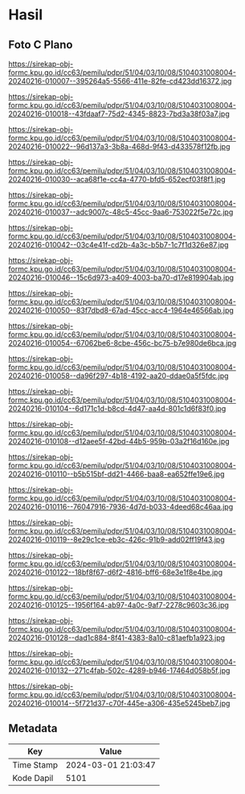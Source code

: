 # Hasil

## Foto C Plano

https://sirekap-obj-formc.kpu.go.id/cc63/pemilu/pdpr/51/04/03/10/08/5104031008004-20240216-010007--395264a5-5566-411e-82fe-cd423dd16372.jpg

https://sirekap-obj-formc.kpu.go.id/cc63/pemilu/pdpr/51/04/03/10/08/5104031008004-20240216-010018--43fdaaf7-75d2-4345-8823-7bd3a38f03a7.jpg

https://sirekap-obj-formc.kpu.go.id/cc63/pemilu/pdpr/51/04/03/10/08/5104031008004-20240216-010022--96d137a3-3b8a-468d-9f43-d433578f12fb.jpg

https://sirekap-obj-formc.kpu.go.id/cc63/pemilu/pdpr/51/04/03/10/08/5104031008004-20240216-010030--aca68f1e-cc4a-4770-bfd5-652ecf03f8f1.jpg

https://sirekap-obj-formc.kpu.go.id/cc63/pemilu/pdpr/51/04/03/10/08/5104031008004-20240216-010037--adc9007c-48c5-45cc-9aa6-753022f5e72c.jpg

https://sirekap-obj-formc.kpu.go.id/cc63/pemilu/pdpr/51/04/03/10/08/5104031008004-20240216-010042--03c4e41f-cd2b-4a3c-b5b7-1c7f1d326e87.jpg

https://sirekap-obj-formc.kpu.go.id/cc63/pemilu/pdpr/51/04/03/10/08/5104031008004-20240216-010046--15c6d973-a409-4003-ba70-d17e819904ab.jpg

https://sirekap-obj-formc.kpu.go.id/cc63/pemilu/pdpr/51/04/03/10/08/5104031008004-20240216-010050--83f7dbd8-67ad-45cc-acc4-1964e46566ab.jpg

https://sirekap-obj-formc.kpu.go.id/cc63/pemilu/pdpr/51/04/03/10/08/5104031008004-20240216-010054--67062be6-8cbe-456c-bc75-b7e980de6bca.jpg

https://sirekap-obj-formc.kpu.go.id/cc63/pemilu/pdpr/51/04/03/10/08/5104031008004-20240216-010058--da96f297-4b18-4192-aa20-ddae0a5f5fdc.jpg

https://sirekap-obj-formc.kpu.go.id/cc63/pemilu/pdpr/51/04/03/10/08/5104031008004-20240216-010104--6d171c1d-b8cd-4d47-aa4d-801c1d6f83f0.jpg

https://sirekap-obj-formc.kpu.go.id/cc63/pemilu/pdpr/51/04/03/10/08/5104031008004-20240216-010108--d12aee5f-42bd-44b5-959b-03a2f16d160e.jpg

https://sirekap-obj-formc.kpu.go.id/cc63/pemilu/pdpr/51/04/03/10/08/5104031008004-20240216-010110--b5b515bf-dd21-4466-baa8-ea652ffe19e6.jpg

https://sirekap-obj-formc.kpu.go.id/cc63/pemilu/pdpr/51/04/03/10/08/5104031008004-20240216-010116--76047916-7936-4d7d-b033-4deed68c46aa.jpg

https://sirekap-obj-formc.kpu.go.id/cc63/pemilu/pdpr/51/04/03/10/08/5104031008004-20240216-010119--8e29c1ce-eb3c-426c-91b9-add02ff19f43.jpg

https://sirekap-obj-formc.kpu.go.id/cc63/pemilu/pdpr/51/04/03/10/08/5104031008004-20240216-010122--18bf8f67-d6f2-4816-bff6-68e3e1f8e4be.jpg

https://sirekap-obj-formc.kpu.go.id/cc63/pemilu/pdpr/51/04/03/10/08/5104031008004-20240216-010125--1956f164-ab97-4a0c-9af7-2278c9603c36.jpg

https://sirekap-obj-formc.kpu.go.id/cc63/pemilu/pdpr/51/04/03/10/08/5104031008004-20240216-010128--dad1c884-8f41-4383-8a10-c81aefb1a923.jpg

https://sirekap-obj-formc.kpu.go.id/cc63/pemilu/pdpr/51/04/03/10/08/5104031008004-20240216-010132--271c4fab-502c-4289-b946-17464d058b5f.jpg

https://sirekap-obj-formc.kpu.go.id/cc63/pemilu/pdpr/51/04/03/10/08/5104031008004-20240216-010014--5f721d37-c70f-445e-a306-435e5245beb7.jpg


## Metadata

| Key        | Value               |
| ---------- | ------------------- |
| Time Stamp | 2024-03-01 21:03:47 |
| Kode Dapil | 5101                |



